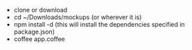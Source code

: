 * clone or download
* cd ~/Downloads/mockups (or wherever it is)
* npm install -d (this will install the dependencies specified in package.json)
* coffee app.coffee
